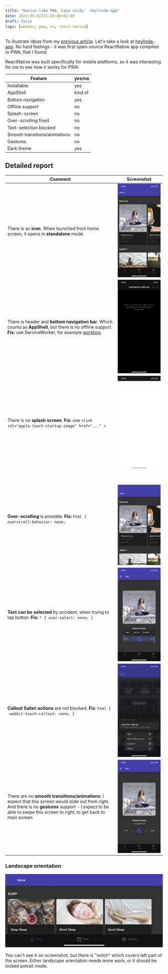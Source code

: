 ```yaml
---
title: "Native-like PWA. Case study:  heylinda-app"
date: 2023-09-01T21:19:00+02:00
draft: false
tags: [webdev, pwa, ux, react-native]
---
```


To illustrate ideas from my [previous article](/posts/native-like-pwa). Let's take a look at [heylinda-app](https://github.com/heylinda/heylinda-app). No hard feelings - it was first open-source ReactNative app compiled to PWA, that I found.

ReactNative was built specifically for mobile platforms, so it was interesting for me to see how it works for PWA.



| Feature                       | yes/no  |
| ----------------------------- | ------- |
| Installable                   | yes     |
| AppShell                      | kind of |
| Bottom navigation             | yes     |
| Offline support               | no      |
| Splash-screen                 | no      |
| Over-scrolling fixed          | no      |
| Text-selection blocked        | no      |
| Smooth transitions/animations | no      |
| Gestures                      | no      |
| Dark theme                    | yes     |

## Detailed report

| Comment                                                                                                                                                                                                                    | Screenshot   |
| -------------------------------------------------------------------------------------------------------------------------------------------------------------------------------------------------------------------------- | ------------ |
| There is an **icon**. When launched from home screen, it opens in **standalone** mode.                                                                                                                                     | ![](./1.png) |
| There is header and **bottom navigation bar**. Which counts as **AppShell**, but there is no offline support. **Fix:** use ServiceWorker, for example [workbox](https://developer.chrome.com/docs/workbox/).               | ![](./2.png) |
| There is no **splash screen**. **Fix:** use `<link rel="apple-touch-startup-image" href="..." >`                                                                                                                           | ![](./3.png) |
| **Over-scrolling** is possible. **Fix:** `html { overscroll-behavior: none;`                                                                                                                                               | ![](./4.png) |
| **Text can be selected** by accident, when trying to tap button. **Fix:** `* { user-select: none; }`                                                                                                                       | ![](./5.png) |
| **Callout Safari actions** are not blocked. **Fix**: `html { -webkit-touch-callout: none; }`                                                                                                                               | ![](./6.png) |
| There are no **smooth transitions/animations**. I expect that this screen would slide out from right. And there is no **gestures** support - I expect to be able to swipe this screen to right, to get back to main screen | ![](./7.png) |

### Landscape orientation

![](./8.png)

You can't see it on screenshot, but there is "notch" which covers left part of the screen. Either landscape orientation needs more work, or it should be locked potrait mode.
